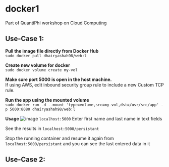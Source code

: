 # docker1
Part of QuantiPhi workshop on Cloud Computing

## Use-Case 1:

**Pull the image file directly from Docker Hub**  
`sudo docker pull dhairyashah98/web:l` 

**Create new volume for docker**  
`sudo docker volume create my-vol`

**Make sure port 5000 is open in the host machine.**  
If using AWS, edit inbound security group rule to include a new Custom TCP rule.

**Run the app using the mounted volume**  
`sudo docker run -d --mount 'type=volume,src=my-vol,dst=/usr/src/app' -p 5000:8080 dhairyashah98/web:l`

**Usage**
![image](https://user-images.githubusercontent.com/31621421/56863551-3df61a00-69d5-11e9-8cfc-e13ce20d880e.png)
`localhost:5000`
Enter first name and last name in text fields

See the results in
`localhost:5000/persistant`

Stop the running container and resume it again from
`localhost:5000/persistant`
and you can see the last entered data in it

## Use-Case 2:  

